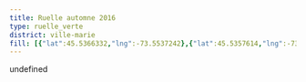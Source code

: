 ```yaml
---
title: Ruelle automne 2016
type: ruelle_verte
district: ville-marie
fill: [{"lat":45.5366332,"lng":-73.5537242},{"lat":45.5357614,"lng":-73.5513424}]
---
```


undefined
